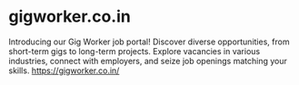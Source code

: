 # gigworker.co.in
Introducing our Gig Worker job portal! Discover diverse opportunities, from short-term gigs to long-term projects. Explore vacancies in various industries, connect with employers, and seize job openings matching your skills. https://gigworker.co.in/

